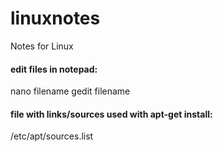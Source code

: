 # linuxnotes
Notes for Linux

#### edit files in notepad:
nano filename
gedit filename

#### file with links/sources used with apt-get install:
/etc/apt/sources.list


